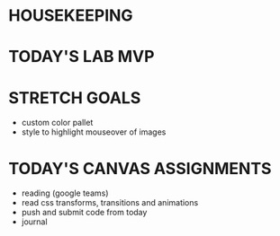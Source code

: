 # HOUSEKEEPING

# TODAY'S LAB MVP

# STRETCH GOALS
- custom color pallet
- style to highlight mouseover of images

# TODAY'S CANVAS ASSIGNMENTS
- reading (google teams)
- read css transforms, transitions and animations
- push and submit code from today
- journal